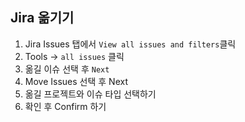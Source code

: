 ## Jira 옮기기

1. Jira Issues 탭에서 `View all issues and filters`클릭
2. Tools -> `all issues` 클릭
3. 옮길 이슈 선택 후 `Next`
4. Move Issues 선택 후 Next
5. 옮길 프로젝트와 이슈 타입 선택하기
6. 확인 후 Confirm 하기

# 


